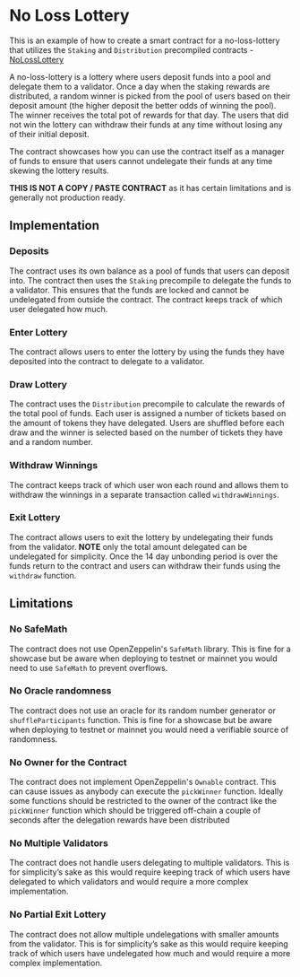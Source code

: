 # No Loss Lottery

This is an example of how to create a smart contract for a no-loss-lottery that utilizes
the `Staking` and `Distribution` precompiled contracts - [NoLossLottery](./contracts/NoLossLottery.sol)

A no-loss-lottery is a lottery where users deposit funds into a pool and delegate them to a validator. Once a day
when the staking rewards are distributed, a random winner is picked from the pool of users based on their
deposit amount (the higher deposit the better odds of winning the pool). The winner receives the total pot of rewards
for that day. The users that did not win the lottery can withdraw their funds at any time without losing any
of their initial deposit.

The contract showcases how you can use the contract itself as a manager of funds to ensure
that users cannot undelegate their funds at any time skewing the lottery results.

**THIS IS NOT A COPY / PASTE CONTRACT** as it has certain limitations and is generally not production ready.

## Implementation

### Deposits

The contract uses its own balance as a pool of funds that users can deposit into. The contract
then uses the `Staking` precompile to delegate the funds to a validator. This ensures that the funds
are locked and cannot be undelegated from outside the contract. The contract keeps track of which user
delegated how much.

### Enter Lottery

The contract allows users to enter the lottery by using the funds they have deposited into the contract
to delegate to a validator.

### Draw Lottery

The contract uses the `Distribution` precompile to calculate the rewards of the total pool of funds. Each user
is assigned a number of tickets based on the amount of tokens they have delegated. Users are shuffled before each draw
and the winner is selected based on the number of tickets they have and a random number.

### Withdraw Winnings

The contract keeps track of which user won each round and allows them to withdraw the winnings in a separate
transaction called `withdrawWinnings`.

### Exit Lottery

The contract allows users to exit the lottery by undelegating their funds from the validator. **NOTE** only
the total amount delegated can be undelegated for simplicity. Once the 14 day unbonding period is over the
funds return to the contract and users can withdraw their funds using the `withdraw` function.

## Limitations

### No SafeMath

The contract does not use OpenZeppelin's `SafeMath` library. This is fine for a showcase but be aware when deploying
to testnet or mainnet you would need to use `SafeMath` to prevent overflows.

### No Oracle randomness

The contract does not use an oracle for its random number generator or `shuffleParticipants` function.
This is fine for a showcase but be aware when deploying to testnet or mainnet you would need a verifiable
source of randomness.

### No Owner for the Contract

The contract does not implement OpenZeppelin's `Ownable` contract. This can cause issues as anybody can
execute the `pickWinner` function. Ideally some functions should be restricted to the owner of the contract
like the `pickWinner` function which should be triggered off-chain a couple of seconds after the
delegation rewards have been distributed

### No Multiple Validators

The contract does not handle users delegating to multiple validators. This is for simplicity’s sake as this would require
keeping track of which users have delegated to which validators and would require a more complex implementation.

### No Partial Exit Lottery

The contract does not allow multiple undelegations with smaller amounts from the validator.
This is for simplicity’s sake as this would require keeping track of which users have undelegated how much
and would require a more complex implementation.
